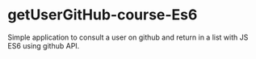 # getUserGitHub-course-Es6
Simple application to consult a user on github and return in a list with JS ES6 using github API.
